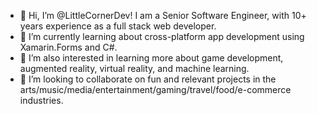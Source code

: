 - 👋 Hi, I’m @LittleCornerDev!  I am a Senior Software Engineer, with 10+ years experience as a full stack web developer.
- 🌱 I’m currently learning about cross-platform app development using Xamarin.Forms and C#.
- 👀 I’m also interested in learning more about game development, augmented reality, virtual reality, and machine learning.
- 💞️ I’m looking to collaborate on fun and relevant projects in the arts/music/media/entertainment/gaming/travel/food/e-commerce industries.
<!---
- 📫 How to reach me ...


LittleCornerDev/LittleCornerDev is a ✨ special ✨ repository because its `README.md` (this file) appears on your GitHub profile.
You can click the Preview link to take a look at your changes.
--->
